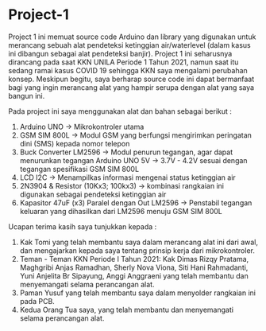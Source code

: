 # Project-1
Project 1 ini memuat source code Arduino dan library yang digunakan untuk merancang sebuah alat pendeteksi ketinggian air/waterlevel (dalam kasus ini dibangun sebagai alat pendeteksi banjir). Project 1 ini seharusnya dirancang pada saat KKN UNILA Periode 1 Tahun 2021, namun saat itu sedang ramai kasus COVID 19 sehingga KKN saya mengalami perubahan konsep. Meskipun begitu, saya berharap source code ini dapat bermanfaat bagi yang ingin merancang alat yang hampir serupa dengan alat yang saya bangun ini.


Pada project ini saya menggunakan alat dan bahan sebagai berikut :
1. Arduino UNO            -> Mikrokontroler utama
2. GSM SIM 800L           -> Modul GSM yang berfungsi mengirimkan peringatan dini (SMS) kepada nomor telepon
3. Buck Converter LM2596  -> Modul penurun tegangan, agar dapat menurunkan tegangan Arduino UNO 5V -> 3.7V - 4.2V sesuai dengan tegangan spesifikasi GSM SIM 800L
4. LCD I2C                -> Menampilkas informasi mengenai status ketinggian air
5. 2N3904 & Resistor (10Kx3; 100kx3)               -> kombinasi rangkaian ini digunakan sebagai pendeteksi ketinggian air
6. Kapasitor 47uF (x3) Paralel dengan Out LM2596   -> Penstabil tegangan keluaran yang dihasilkan dari LM2596 menuju GSM SIM 800L


Ucapan terima kasih saya tunjukkan kepada :
1. Kak Tomi yang telah membantu saya dalam merancang alat ini dari awal, dan mengajarkan kepada saya tentang prinsip kerja dari mikrokontroler.
2. Teman - Teman KKN Periode I Tahun 2021: Kak Dimas Rizqy Pratama, Maghgribi Anjas Ramadhan, Sherly Nova Viona, Siti Hani Rahmadanti, Yuni Anjelita Br Sipayung, Anggi Anggraeni  yang telah membantu dan menyemangati selama perancangan alat.
3. Paman Yusuf yang telah membantu saya dalam menyolder rangkaian ini pada PCB.
4. Kedua Orang Tua saya, yang telah membantu dan menyemangati selama perancangan alat.
